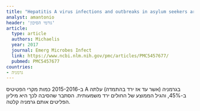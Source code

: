 ```yaml
---
title: "Hepatitis A virus infections and outbreaks in asylum seekers arriving to Germany, September 2015 to March 2016"
analyst: amantonio
header: 'גורמי הסיכון'
article:
  type: article
  authors: Michaelis
  year: 2017
  journal: Emerg Microbes Infect
  link: https://www.ncbi.nlm.nih.gov/pmc/articles/PMC5457677/
  pubmed: PMC5457677
countries:
- גרמניה
---
```


ב-2015-2016 כמות מקרי הפטיטיס A בגרמניה (אשר עד אז ירד בהתמדה) עלתה ב-45%, והגיל הממוצע של החולים ירד משמעותית. הסתבר שהסיבה לכך היא מיליון הפליטים אותם גרמניה קלטה.

